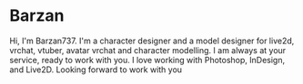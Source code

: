 # Barzan
Hi, I'm Barzan737. I'm a character designer and a model designer for live2d, vrchat, vtuber, avatar vrchat and character modelling. I am always at your service, ready to work with you. I love working with Photoshop, InDesign, and Live2D. Looking forward to work with you

